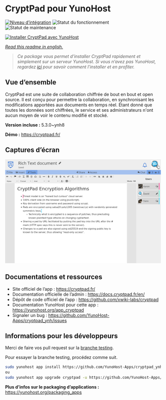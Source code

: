<!--
N.B.: This README was automatically generated by https://github.com/YunoHost/apps/tree/master/tools/README-generator
It shall NOT be edited by hand.
-->

# CryptPad pour YunoHost

[![Niveau d’intégration](https://dash.yunohost.org/integration/cryptpad.svg)](https://dash.yunohost.org/appci/app/cryptpad) ![Statut du fonctionnement](https://ci-apps.yunohost.org/ci/badges/cryptpad.status.svg) ![Statut de maintenance](https://ci-apps.yunohost.org/ci/badges/cryptpad.maintain.svg)

[![Installer CryptPad avec YunoHost](https://install-app.yunohost.org/install-with-yunohost.svg)](https://install-app.yunohost.org/?app=cryptpad)

*[Read this readme in english.](./README.md)*

> *Ce package vous permet d’installer CryptPad rapidement et simplement sur un serveur YunoHost.
Si vous n’avez pas YunoHost, regardez [ici](https://yunohost.org/#/install) pour savoir comment l’installer et en profiter.*

## Vue d’ensemble

CryptPad est une suite de collaboration chiffrée de bout en bout et open source. Il est conçu pour permettre la collaboration, en synchronisant les modifications apportées aux documents en temps réel. Étant donné que toutes les données sont chiffrées, le service et ses administrateurs n'ont aucun moyen de voir le contenu modifié et stocké. 

**Version incluse :** 5.3.0~ynh8

**Démo :** https://cryptpad.fr/

## Captures d’écran

![Capture d’écran de CryptPad](./doc/screenshots/screenshot.png)

## Documentations et ressources

* Site officiel de l’app : <https://cryptpad.fr/>
* Documentation officielle de l’admin : <https://docs.cryptpad.fr/en/>
* Dépôt de code officiel de l’app : <https://github.com/xwiki-labs/cryptpad>
* Documentation YunoHost pour cette app : <https://yunohost.org/app_cryptpad>
* Signaler un bug : <https://github.com/YunoHost-Apps/cryptpad_ynh/issues>

## Informations pour les développeurs

Merci de faire vos pull request sur la [branche testing](https://github.com/YunoHost-Apps/cryptpad_ynh/tree/testing).

Pour essayer la branche testing, procédez comme suit.

``` bash
sudo yunohost app install https://github.com/YunoHost-Apps/cryptpad_ynh/tree/testing --debug
ou
sudo yunohost app upgrade cryptpad -u https://github.com/YunoHost-Apps/cryptpad_ynh/tree/testing --debug
```

**Plus d’infos sur le packaging d’applications :** <https://yunohost.org/packaging_apps>